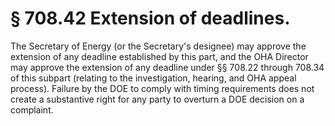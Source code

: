 # § 708.42   Extension of deadlines.

The Secretary of Energy (or the Secretary's designee) may approve the extension of any deadline established by this part, and the OHA Director may approve the extension of any deadline under §§ 708.22 through 708.34 of this subpart (relating to the investigation, hearing, and OHA appeal process). Failure by the DOE to comply with timing requirements does not create a substantive right for any party to overturn a DOE decision on a complaint.




